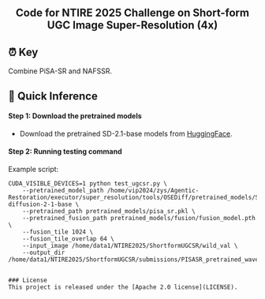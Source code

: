 
<div align="center">
<h2>Code for NTIRE 2025 Challenge on Short-form UGC Image Super-Resolution (4x)</h2>

</div>


## ⏰ Key
Combine PiSA-SR and NAFSSR.



## 🍭 Quick Inference
#### Step 1: Download the pretrained models
- Download the pretrained SD-2.1-base models from [HuggingFace](https://huggingface.co/stabilityai/stable-diffusion-2-1-base).

#### Step 2: Running testing command 
Example script:
```
CUDA_VISIBLE_DEVICES=1 python test_ugcsr.py \
    --pretrained_model_path /home/vip2024/zys/Agentic-Restoration/executor/super_resolution/tools/OSEDiff/pretrained_models/SD/stable-diffusion-2-1-base \
    --pretrained_path pretrained_models/pisa_sr.pkl \
    --pretrained_fusion_path pretrained_models/fusion/fusion_model.pth \
    --fusion_tile 1024 \
    --fusion_tile_overlap 64 \
    --input_image /home/data1/NTIRE2025/ShortformUGCSR/wild_val \
    --output_dir /home/data1/NTIRE2025/ShortformUGCSR/submissions/PISASR_pretrained_wavelet_align_fusion/wild
```


```

### License
This project is released under the [Apache 2.0 license](LICENSE).

